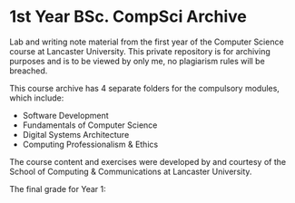 # 1st Year BSc. CompSci Archive

Lab and writing note material from the first year of the Computer Science course at Lancaster University.
This private repository is for archiving purposes and is to be viewed by only me, no plagiarism rules will be breached.
<br />

This course archive has 4 separate folders for the compulsory modules, which include:
* Software Development
* Fundamentals of Computer Science
* Digital Systems Architecture
* Computing Professionalism & Ethics

The course content and exercises were developed by and courtesy of the School of Computing & Communications at Lancaster University.

The final grade for Year 1: 
